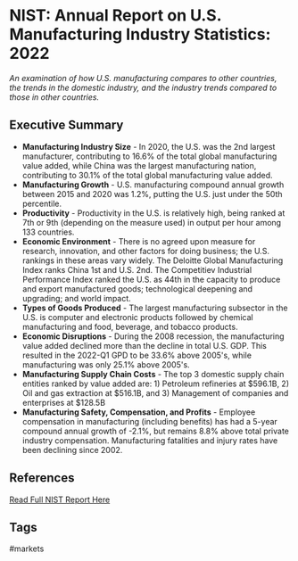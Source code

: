 # NIST: Annual Report on U.S. Manufacturing Industry Statistics: 2022 

*An examination of how U.S. manufacturing compares to other countries, the trends in the domestic industry, and the industry trends compared to those in other countries.*  

## Executive Summary
* **Manufacturing Industry Size** - In 2020, the U.S. was the 2nd largest manufacturer, contributing to 
16.6% of the total global manufacturing value added, while China was the largest manufacturing nation, 
contributing to 30.1% of the total global manufacturing value added.   
* **Manufacturing Growth** - U.S. manufacturing compound annual growth between 2015 and 2020 was 1.2%, putting the U.S. just under
the 50th percentile.  
* **Productivity** - Productivity in the U.S. is relatively high, being ranked at 7th or 9th (depending on the measure used) in output per hour among 133 countries.  
* **Economic Environment** - There is no agreed upon measure for research, innovation, and other factors for doing business; the 
U.S. rankings in these areas vary widely. The Deloitte Global Manufacturing Index ranks China 1st and U.S. 2nd. The Competitiev Industrial Performance
Index ranked the U.S. as 44th in the capacity to produce and export manufactured goods; technological deepening and upgrading; and world impact.  
* **Types of Goods Produced** - The largest manufacturing subsector in the U.S. is computer and electronic products followed by chemical manufacturing 
and food, beverage, and tobacco products.  
* **Economic Disruptions** - During the 2008 recession, the manufacturing value added declined more than the decline in total U.S. GDP. 
This resulted in the 2022-Q1 GPD to be 33.6% above 2005's, while manufacturing was only 25.1% above 2005's. 
* **Manufacturing Supply Chain Costs** - The top 3 domestic supply chain entities ranked by value added are: 1) Petroleum refineries at $596.1B, 2) Oil and gas extraction at $516.1B, and 3) Management of companies and enterprises at $128.5B
* **Manufacturing Safety, Compensation, and Profits** - Employee compensation in manufacturing (including benefits) has had a 5-year 
compound annual growth of -2.1%, but remains 8.8% above total private industry compensation. Manufacturing fatalities and injury rates have been declining since 2002.  


## References
[Read Full NIST Report Here](https://doi.org/10.6028/NIST.AMS.100-49)

## Tags
#markets
